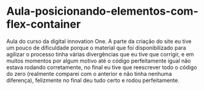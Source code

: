 # Aula-posicionando-elementos-com-flex-container
Aula do curso da digital innovation One. A parte da criação do site eu tive um pouco de dificuldade porque o material que foi disponibilizado para agilizar o processo tinha várias divergências que eu tive que corrigir, e em muitos momentos por algum motivo até o código perfeitamente igual não estava rodando corretamente, no final eu tive que reescrever todo o código do zero (realmente comparei com o anterior e não tinha nenhuma diferença), felizmente no final deu tudo certo e rodou perfeitamente.
